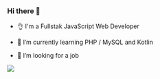 ### Hi there 👋

- 👌 I'm a Fullstak JavaScript Web Developer

- 🌱 I’m currently learning PHP / MySQL and Kotlin

- 🤔 I’m looking for a job




<img src="https://cdn.dribbble.com/users/183207/screenshots/2614645/request-check-icon-by-sergio-voicehovich.gif"/>
